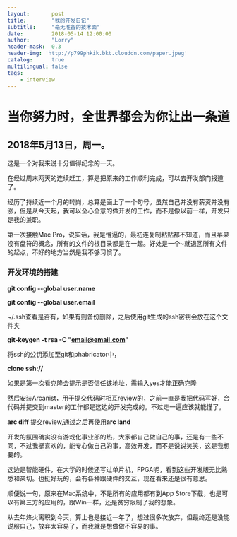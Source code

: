 ```yaml
---
layout:       post
title:        "我的开发日记"
subtitle:     "毫无准备的技术面"
date:         2018-05-14 12:00:00
author:       "Lorry"
header-mask:  0.3
header-img: 'http://p799phkik.bkt.clouddn.com/paper.jpeg'
catalog:      true
multilingual: false
tags:
    - interview
---
```

# 当你努力时，全世界都会为你让出一条道

## 2018年5月13日，周一。

这是一个对我来说十分值得纪念的一天。

在经过周末两天的连续赶工，算是把原来的工作顺利完成，可以去开发部门报道了。

经历了持续近一个月的转岗，总算是画上了一个句号。虽然自己并没有薪资并没有涨，但是从今天起，我可以全心全意的做开发的工作，而不是像以前一样，开发只是我的兼职。

第一次接触Mac Pro，说实话，我是懵逼的，最初连复制粘贴都不知道，而且苹果没有盘符的概念，所有的文件的根目录都是在一起。好处是一个~就退回所有文件的起点，不好的地方当然是我不够习惯了。

### 开发环境的搭建

**git config --global user.name**

**git config --global user.email**

~/.ssh查看是否有，如果有则备份删除，之后使用git生成的ssh密钥会放在这个文件夹

**git-keygen -t rsa -C "email@email.com"**

将ssh的公钥添加至git和phabricator中，

**clone ssh://**

如果是第一次看克隆会提示是否信任该地址，需输入yes才能正确克隆

然后安装Arcanist，用于提交代码时相互review的，之前一直是我把代码写好，合代码并提交到master的工作都是这边的开发完成的。不过走一遍应该就能懂了。

**arc diff** 提交review,通过之后再使用**arc land**

开发的氛围确实没有游戏化事业部的热，大家都自己做自己的事，还是有一些不同，不过我挺喜欢的，能专心做自己的事，高效开发，而不是说说笑笑，这是我想要的。

这边是智能硬件，在大学的时候还写过单片机，FPGA呢，看到这些开发版无比熟悉和亲切。也挺好玩的，会有各种跟硬件的交互，现在看来还是很有意思。

顺便说一句，原来在Mac系统中，不是所有的应用都有到App Store下载，也是可以有第三方的应用的，跟Win一样，还是贫穷限制了我的想象。

从去年烽火离职到今天，算上也是接近一年了，想过很多次放弃，但最终还是没能说服自己，放弃太容易了，而我就是想做做不容易的事。